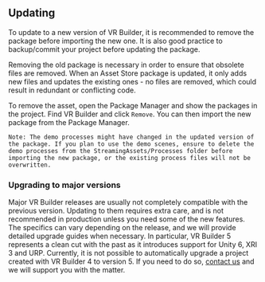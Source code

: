 ## Updating

To update to a new version of VR Builder, it is recommended to remove the package before importing the new one. It is also good practice to backup/commit your project before updating the package.

Removing the old package is necessary in order to ensure that obsolete files are removed. When an Asset Store package is updated, it only adds new files and updates the existing ones - no files are removed, which could result in redundant or conflicting code.

To remove the asset, open the Package Manager and show the packages in the project. Find VR Builder and click `Remove`. You can then import the new package from the Package Manager.

    Note: The demo processes might have changed in the updated version of the package. If you plan to use the demo scenes, ensure to delete the demo processes from the StreamingAssets/Processes folder before importing the new package, or the existing process files will not be overwritten.

### Upgrading to major versions

Major VR Builder releases are usually not completely compatible with the previous version. Updating to them requires extra care, and is not recommended in production unless you need some of the new features. The specifics can vary depending on the release, and we will provide detailed upgrade guides when necessary. In particular, VR Builder 5 represents a clean cut with the past as it introduces support for Unity 6, XRI 3 and URP. Currently, it is not possible to automatically upgrade a project created with VR Builder 4 to version 5. If you need to do so, [contact us](mailto:contact@mindport.co) and we will support you with the matter.